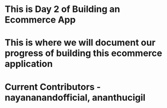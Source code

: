 # This is Day 2 of Building an Ecommerce App

# This is where we will document our progress of building this ecommerce application

# Current Contributors - nayananandofficial, ananthucigil

